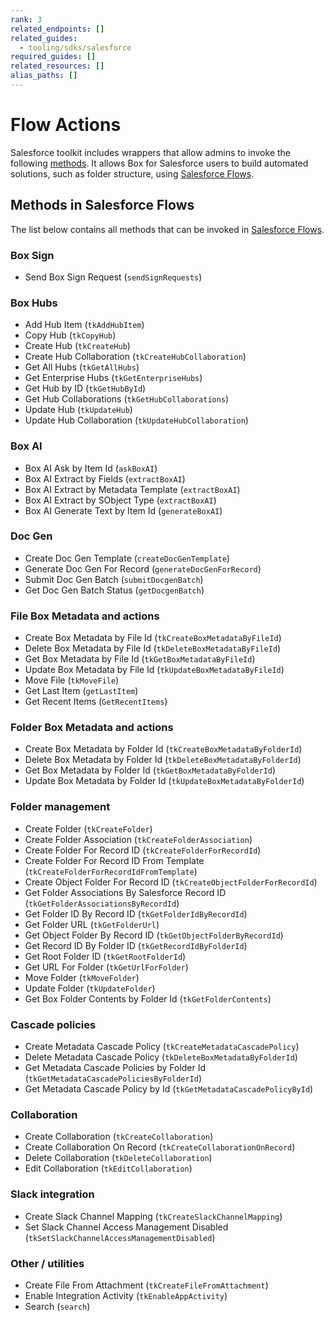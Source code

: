 ```yaml
---
rank: 3
related_endpoints: []
related_guides:
  - tooling/sdks/salesforce
required_guides: []
related_resources: []
alias_paths: []
---
```


# Flow Actions

Salesforce toolkit includes wrappers that allow admins
to invoke the following [methods]. It allows Box for Salesforce
users to build automated solutions, such as folder structure,
using [Salesforce Flows].

## Methods in Salesforce Flows

The list below contains all methods that can be invoked in
[Salesforce Flows].

<!--alex ignore -->

### Box Sign

- Send Box Sign Request (`sendSignRequests`)

### Box Hubs

- Add Hub Item (`tkAddHubItem`)
- Copy Hub (`tkCopyHub`)
- Create Hub (`tkCreateHub`)
- Create Hub Collaboration (`tkCreateHubCollaboration`)
- Get All Hubs (`tkGetAllHubs`)
- Get Enterprise Hubs (`tkGetEnterpriseHubs`)
- Get Hub by ID (`tkGetHubById`)
- Get Hub Collaborations (`tkGetHubCollaborations`)
- Update Hub (`tkUpdateHub`)
- Update Hub Collaboration (`tkUpdateHubCollaboration`)

### Box AI

- Box AI Ask by Item Id (`askBoxAI`)
- Box AI Extract by Fields (`extractBoxAI`)
- Box AI Extract by Metadata Template (`extractBoxAI`)
- Box AI Extract by SObject Type (`extractBoxAI`)
- Box AI Generate Text by Item Id (`generateBoxAI`)

### Doc Gen

- Create Doc Gen Template (`createDocGenTemplate`)
- Generate Doc Gen For Record (`generateDocGenForRecord`)
- Submit Doc Gen Batch (`submitDocgenBatch`)
- Get Doc Gen Batch Status (`getDocgenBatch`)

### File Box Metadata and actions

- Create Box Metadata by File Id (`tkCreateBoxMetadataByFileId`)
- Delete Box Metadata by File Id (`tkDeleteBoxMetadataByFileId`)
- Get Box Metadata by File Id (`tkGetBoxMetadataByFileId`)
- Update Box Metadata by File Id (`tkUpdateBoxMetadataByFileId`)
- Move File (`tkMoveFile`)
- Get Last Item (`getLastItem`)
- Get Recent Items (`GetRecentItems`)

### Folder Box Metadata and actions

- Create Box Metadata by Folder Id (`tkCreateBoxMetadataByFolderId`)
- Delete Box Metadata by Folder Id (`tkDeleteBoxMetadataByFolderId`)
- Get Box Metadata by Folder Id (`tkGetBoxMetadataByFolderId`)
- Update Box Metadata by Folder Id (`tkUpdateBoxMetadataByFolderId`)

### Folder management

- Create Folder (`tkCreateFolder`)
- Create Folder Association (`tkCreateFolderAssociation`)
- Create Folder For Record ID (`tkCreateFolderForRecordId`)
- Create Folder For Record ID From Template (`tkCreateFolderForRecordIdFromTemplate`)
- Create Object Folder For Record ID (`tkCreateObjectFolderForRecordId`)
- Get Folder Associations By Salesforce Record ID (`tkGetFolderAssociationsByRecordId`)
- Get Folder ID By Record ID (`tkGetFolderIdByRecordId`)
- Get Folder URL (`tkGetFolderUrl`)
- Get Object Folder By Record ID (`tkGetObjectFolderByRecordId`)
- Get Record ID By Folder ID (`tkGetRecordIdByFolderId`)
- Get Root Folder ID (`tkGetRootFolderId`)
- Get URL For Folder (`tkGetUrlForFolder`)
- Move Folder (`tkMoveFolder`)
- Update Folder (`tkUpdateFolder`)
- Get Box Folder Contents by Folder Id (`tkGetFolderContents`)

### Cascade policies

- Create Metadata Cascade Policy (`tkCreateMetadataCascadePolicy`)
- Delete Metadata Cascade Policy (`tkDeleteBoxMetadataByFolderId`)
- Get Metadata Cascade Policies by Folder Id (`tkGetMetadataCascadePoliciesByFolderId`)
- Get Metadata Cascade Policy by Id (`tkGetMetadataCascadePolicyById`)

### Collaboration

- Create Collaboration (`tkCreateCollaboration`)
- Create Collaboration On Record (`tkCreateCollaborationOnRecord`)
- Delete Collaboration (`tkDeleteCollaboration`)
- Edit Collaboration (`tkEditCollaboration`)

### Slack integration

<!--alex ignore -->

- Create Slack Channel Mapping (`tkCreateSlackChannelMapping`)
- Set Slack Channel Access Management Disabled (`tkSetSlackChannelAccessManagementDisabled`)

<!--alex enable -->

### Other / utilities

- Create File From Attachment (`tkCreateFileFromAttachment`)
- Enable Integration Activity (`tkEnableAppActivity`)
- Search (`search`)

<!--alex enable -->

[methods]: g://tooling/salesforce-toolkit/methods
[Salesforce Flows]: https://help.salesforce.com/s/articleView?id=sf.flow.htm&type=5
